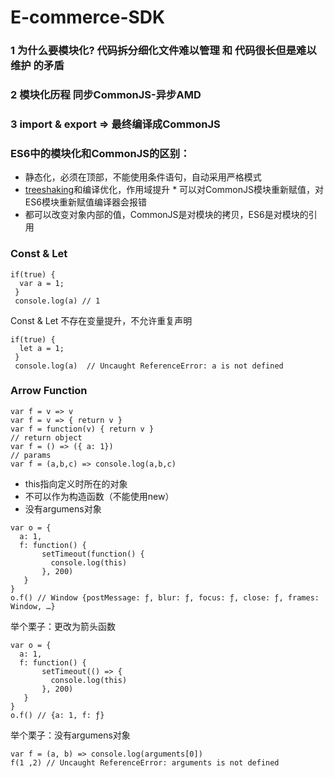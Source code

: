 # E-commerce-SDK
### 1 为什么要模块化? 代码拆分细化文件难以管理 和 代码很长但是难以维护 的矛盾
###  2 模块化历程 同步CommonJS-异步AMD
###  3 import & export => 最终编译成CommonJS     
### ES6中的模块化和CommonJS的区别：    
* 静态化，必须在顶部，不能使用条件语句，自动采用严格模式    
* [treeshaking](https://doc.webpack-china.org/guides/tree-shaking/#src/components/Sidebar/Sidebar.jsx)和编译优化，作用域提升       * 可以对CommonJS模块重新赋值，对ES6模块重新赋值编译器会报错   
* 都可以改变对象内部的值，CommonJS是对模块的拷贝，ES6是对模块的引用
    
### Const & Let 
```
if(true) {
  var a = 1;
 }
 console.log(a) // 1
```
Const & Let 不存在变量提升，不允许重复声明
```
if(true) {
  let a = 1;
 }
 console.log(a)  // Uncaught ReferenceError: a is not defined
```

### Arrow Function
```
var f = v => v
var f = v => { return v }
var f = function(v) { return v }
// return object
var f = () => ({ a: 1})
// params
var f = (a,b,c) => console.log(a,b,c)
```
* this指向定义时所在的对象
* 不可以作为构造函数（不能使用new）
* 没有argumens对象
```
var o = {
  a: 1,
  f: function() { 
       setTimeout(function() { 
         console.log(this)
       }, 200)
   }
}
o.f() // Window {postMessage: ƒ, blur: ƒ, focus: ƒ, close: ƒ, frames: Window, …}
```
举个栗子：更改为箭头函数
```
var o = {
  a: 1,
  f: function() { 
       setTimeout(() => { 
         console.log(this)
       }, 200)
   }
}
o.f() // {a: 1, f: ƒ}
```
举个栗子：没有argumens对象
```
var f = (a, b) => console.log(arguments[0])
f(1 ,2) // Uncaught ReferenceError: arguments is not defined
```



